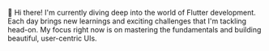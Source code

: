 👋 Hi there! I'm currently diving deep into the world of Flutter development. Each day brings new learnings and exciting challenges that I'm tackling head-on. My focus right now is on mastering the fundamentals and building beautiful, user-centric UIs.
